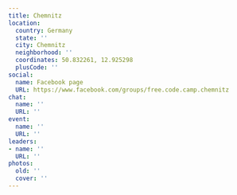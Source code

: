 ```yaml
---
title: Chemnitz
location:
  country: Germany
  state: ''
  city: Chemnitz
  neighborhood: ''
  coordinates: 50.832261, 12.925298
  plusCode: ''
social:
  name: Facebook page
  URL: https://www.facebook.com/groups/free.code.camp.chemnitz
chat:
  name: ''
  URL: ''
event:
  name: ''
  URL: ''
leaders:
- name: ''
  URL: ''
photos:
  old: ''
  cover: ''
---
```

